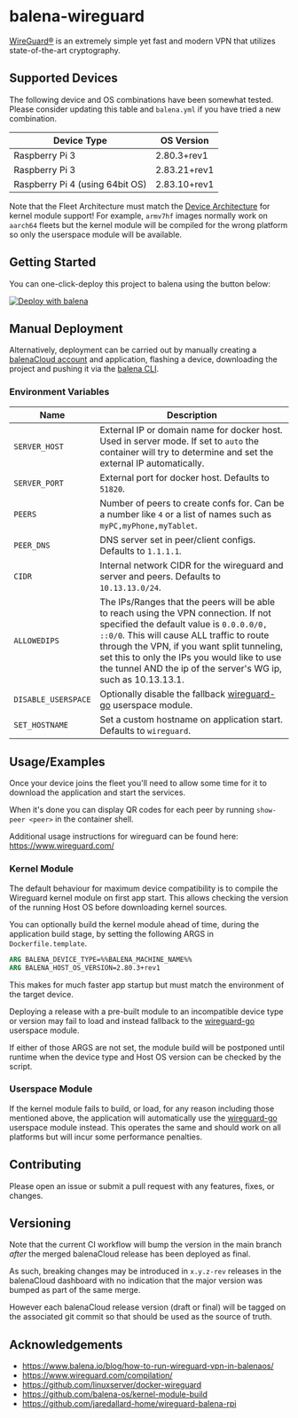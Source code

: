 # balena-wireguard

[WireGuard®](https://www.wireguard.com/) is an extremely simple yet fast and modern VPN that utilizes state-of-the-art cryptography.

## Supported Devices

The following device and OS combinations have been somewhat tested.
Please consider updating this table and `balena.yml` if you have tried a new combination.

| Device Type                     | OS Version   |
| ------------------------------- | ------------ |
| Raspberry Pi 3                  | 2.80.3+rev1  |
| Raspberry Pi 3                  | 2.83.21+rev1 |
| Raspberry Pi 4 (using 64bit OS) | 2.83.10+rev1 |

Note that the Fleet Architecture must match the [Device Architecture](https://www.balena.io/docs/reference/base-images/devicetypes/) for kernel module support!
For example, `armv7hf` images normally work on `aarch64` fleets but the kernel module will
be compiled for the wrong platform so only the userspace module will be available.

## Getting Started

You can one-click-deploy this project to balena using the button below:

[![Deploy with balena](https://balena.io/deploy.svg)](https://dashboard.balena-cloud.com/deploy?repoUrl=https://github.com/klutchell/balena-wireguard)

## Manual Deployment

Alternatively, deployment can be carried out by manually creating a [balenaCloud account](https://dashboard.balena-cloud.com) and application,
flashing a device, downloading the project and pushing it via the [balena CLI](https://github.com/balena-io/balena-cli).

### Environment Variables

| Name                | Description                                                                                                                                                                                                                                                                                                                                |
| ------------------- | ------------------------------------------------------------------------------------------------------------------------------------------------------------------------------------------------------------------------------------------------------------------------------------------------------------------------------------------ |
| `SERVER_HOST`       | External IP or domain name for docker host. Used in server mode. If set to `auto` the container will try to determine and set the external IP automatically.                                                                                                                                                                               |
| `SERVER_PORT`       | External port for docker host. Defaults to `51820`.                                                                                                                                                                                                                                                                                        |
| `PEERS`             | Number of peers to create confs for. Can be a number like `4` or a list of names such as `myPC,myPhone,myTablet`.                                                                                                                                                                                                                          |
| `PEER_DNS`          | DNS server set in peer/client configs. Defaults to `1.1.1.1`.                                                                                                                                                                                                                                                                              |
| `CIDR`              | Internal network CIDR for the wireguard and server and peers. Defaults to `10.13.13.0/24`.                                                                                                                                                                                                                                                 |
| `ALLOWEDIPS`        | The IPs/Ranges that the peers will be able to reach using the VPN connection. If not specified the default value is `0.0.0.0/0, ::0/0`. This will cause ALL traffic to route through the VPN, if you want split tunneling, set this to only the IPs you would like to use the tunnel AND the ip of the server's WG ip, such as 10.13.13.1. |
| `DISABLE_USERSPACE` | Optionally disable the fallback [wireguard-go](https://git.zx2c4.com/wireguard-go/about/) userspace module.                                                                                                                                                                                                                                |
| `SET_HOSTNAME`      | Set a custom hostname on application start. Defaults to `wireguard`.                                                                                                                                                                                                                                                                       |

## Usage/Examples

Once your device joins the fleet you'll need to allow some time for it to download the application and start the services.

When it's done you can display QR codes for each peer by running `show-peer <peer>` in the container shell.

Additional usage instructions for wireguard can be found here: <https://www.wireguard.com/>

### Kernel Module

The default behaviour for maximum device compatibility is to compile the Wireguard kernel module on first app start.
This allows checking the version of the running Host OS before downloading kernel sources.

You can optionally build the kernel module ahead of time, during the application build stage, by setting the following
ARGS in `Dockerfile.template`.

```dockerfile
ARG BALENA_DEVICE_TYPE=%%BALENA_MACHINE_NAME%%
ARG BALENA_HOST_OS_VERSION=2.80.3+rev1
```

This makes for much faster app startup but must match the environment
of the target device.

Deploying a release with a pre-built module to an incompatible device type or version
may fail to load and instead fallback to the [wireguard-go](https://git.zx2c4.com/wireguard-go/about/) userspace module.

If either of those ARGS are not set, the module build will be postponed
until runtime when the device type and Host OS version can be checked by the script.

### Userspace Module

If the kernel module fails to build, or load, for any reason including those mentioned
above, the application will automatically use the [wireguard-go](https://git.zx2c4.com/wireguard-go/about/) userspace module
instead. This operates the same and should work on all platforms but will incur some
performance penalties.

## Contributing

Please open an issue or submit a pull request with any features, fixes, or changes.

## Versioning

Note that the current CI workflow will bump the version in
the main branch _after_ the merged balenaCloud release has
been deployed as final.

As such, breaking changes may be introduced in `x.y.z-rev`
releases in the balenaCloud dashboard with no indication
that the major version was bumped as part of the same merge.

However each balenaCloud release version (draft or final)
will be tagged on the associated git commit so that should
be used as the source of truth.

## Acknowledgements

- <https://www.balena.io/blog/how-to-run-wireguard-vpn-in-balenaos/>
- <https://www.wireguard.com/compilation/>
- <https://github.com/linuxserver/docker-wireguard>
- <https://github.com/balena-os/kernel-module-build>
- <https://github.com/jaredallard-home/wireguard-balena-rpi>
